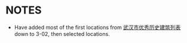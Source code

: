 # NOTES

* Have added most of the first locations from [武汉市优秀历史建筑列表](https://zh.wikipedia.org/wiki/%E6%AD%A6%E6%B1%89%E5%B8%82%E4%BC%98%E7%A7%80%E5%8E%86%E5%8F%B2%E5%BB%BA%E7%AD%91%E5%88%97%E8%A1%A8) down to 3-02, then selected locations.
